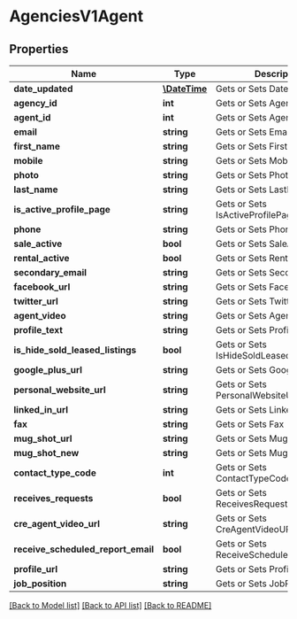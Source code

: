 # AgenciesV1Agent

## Properties
Name | Type | Description | Notes
------------ | ------------- | ------------- | -------------
**date_updated** | [**\DateTime**](\DateTime.md) | Gets or Sets DateUpdated | [optional] 
**agency_id** | **int** | Gets or Sets AgencyId | [optional] 
**agent_id** | **int** | Gets or Sets AgentId | [optional] 
**email** | **string** | Gets or Sets Email | [optional] 
**first_name** | **string** | Gets or Sets FirstName | [optional] 
**mobile** | **string** | Gets or Sets Mobile | [optional] 
**photo** | **string** | Gets or Sets Photo | [optional] 
**last_name** | **string** | Gets or Sets LastName | [optional] 
**is_active_profile_page** | **string** | Gets or Sets IsActiveProfilePage | [optional] 
**phone** | **string** | Gets or Sets Phone | [optional] 
**sale_active** | **bool** | Gets or Sets SaleActive | [optional] 
**rental_active** | **bool** | Gets or Sets RentalActive | [optional] 
**secondary_email** | **string** | Gets or Sets SecondaryEmail | [optional] 
**facebook_url** | **string** | Gets or Sets FacebookUrl | [optional] 
**twitter_url** | **string** | Gets or Sets TwitterUrl | [optional] 
**agent_video** | **string** | Gets or Sets AgentVideo | [optional] 
**profile_text** | **string** | Gets or Sets ProfileText | [optional] 
**is_hide_sold_leased_listings** | **bool** | Gets or Sets IsHideSoldLeasedListings | [optional] 
**google_plus_url** | **string** | Gets or Sets GooglePlusUrl | [optional] 
**personal_website_url** | **string** | Gets or Sets PersonalWebsiteUrl | [optional] 
**linked_in_url** | **string** | Gets or Sets LinkedInUrl | [optional] 
**fax** | **string** | Gets or Sets Fax | [optional] 
**mug_shot_url** | **string** | Gets or Sets MugShotURL | [optional] 
**mug_shot_new** | **string** | Gets or Sets MugShotNew | [optional] 
**contact_type_code** | **int** | Gets or Sets ContactTypeCode | [optional] 
**receives_requests** | **bool** | Gets or Sets ReceivesRequests | [optional] 
**cre_agent_video_url** | **string** | Gets or Sets CreAgentVideoURL | [optional] 
**receive_scheduled_report_email** | **bool** | Gets or Sets ReceiveScheduledReportEmail | [optional] 
**profile_url** | **string** | Gets or Sets ProfileUrl | [optional] 
**job_position** | **string** | Gets or Sets JobPosition | [optional] 

[[Back to Model list]](../../README.md#documentation-for-models) [[Back to API list]](../../README.md#documentation-for-api-endpoints) [[Back to README]](../../README.md)

